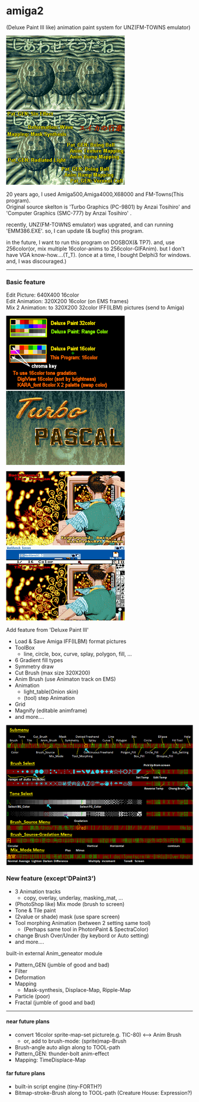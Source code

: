 # amiga2
 (Deluxe Paint III like) animation paint system for UNZ(FM-TOWNS emulator) 

![スイカの行進](https://github.com/clouddan4/amiga2/blob/master/SUIKA.gif)
![スイカの行進](https://github.com/clouddan4/amiga2/blob/master/SUIKA.png)

20 years ago, I used Amiga500,Amiga4000,X68000 and FM-Towns(This program).  
Original source skelton is 'Turbo Graphics (PC-9801) by Anzai Tosihiro' and  
 'Computer Graphics (SMC-777) by Anzai Tosihiro' .  

recently, UNZ(FM-TOWNS emulator) was upgrated, and can running 'EMM386.EXE'. 
so, I can update (& bugfix) this program. 

in the future, I want to run this program on DOSBOX(& TP7). 
and, use 256color(or, mix multiple 16color-anims to 256color-GIFAnim). 
but I don't have VGA know-how....(T_T). 
(once at a time, I bought Delphi3 for windows. and, I was discouraged.) 

---

### Basic feature
Edit Picture:   640X400 16color  
Edit Animation: 320X200 16color (on EMS frames)  
Mix 2 Animation: to 320X200 32color IFF(ILBM) pictures (send to Amiga) 

![16color](https://github.com/clouddan4/amiga2/blob/master/16color.png)
![32color](https://github.com/clouddan4/amiga2/blob/master/32COLOR.gif)

![TREE4](https://github.com/clouddan4/amiga2/blob/master/TREE4.gif)
![TREE4](https://github.com/clouddan4/amiga2/blob/master/DP3_TREE.png)

Add feature from 'Deluxe Paint III'
- Load & Save Amiga IFF(ILBM) format pictures
- ToolBox
	- line, circle, box, curve, splay, polygon, fill, ...
- 6 Gradient fill types
- Symmetry draw
- Cut Brush (max size 320X200)
- Anim Brush (use Animaton track on EMS)
- Animation
	- light_table(Onion skin)
	- (tool) step Animation
- Grid
- Magnify (editable animframe)
- and more....

![16color](https://github.com/clouddan4/amiga2/blob/master/submenu.png)

### New feature (except'DPaint3')
- 3 Animation tracks
	- copy, overlay, underlay, masking_mat, ...
- (PhotoShop like) Mix mode (brush to screen)
- Tone & Tile paint
- (2value or shade) mask (use spare screen)
- Tool morphing Animation (between 2 setting same tool)
	- (Perhaps same tool in PhotonPaint & SpectraColor)
- change Brush Over/Under (by keybord or Auto setting)
- and more....

built-in external Anim_geneator module
- Pattern_GEN (jumble of good and bad)
- Filter
- Deformation
- Mapping
	- Mask-synthesis, Displace-Map, Ripple-Map
- Particle (poor)
- Fractal (jumble of good and bad)

---

#### near future plans
- convert 16color sprite-map-set picture(e.g. TIC-80) <--> Anim Brush
	- or, add to brush-mode: (sprite)map-Brush
- Brush-angle auto align along to TOOL-path
- Pattern_GEN: thunder-bolt anim-effect
- Mapping: TimeDisplace-Map

#### far future plans
- built-in script engine (tiny-FORTH?)
- Bitmap-stroke-Brush along to TOOL-path (Creature House: Expression?)


